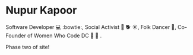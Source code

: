 Nupur Kapoor
===========

Software Developer :computer: :bowtie:, Social Activist :hibiscus: :dog2: :sunny:, Folk Dancer :dancer:, Co-Founder of Women Who Code DC :woman: :two_women_holding_hands: . 

Phase two of site!

